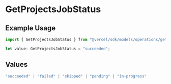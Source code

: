 # GetProjectsJobStatus

## Example Usage

```typescript
import { GetProjectsJobStatus } from "@vercel/sdk/models/operations/getprojects.js";

let value: GetProjectsJobStatus = "succeeded";
```

## Values

```typescript
"succeeded" | "failed" | "skipped" | "pending" | "in-progress"
```